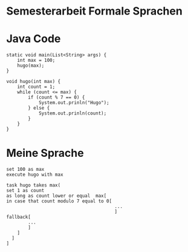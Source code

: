 # Semesterarbeit Formale Sprachen

# Java Code
    static void main(List<String> args) {
        int max = 100;
        hugo(max);
    }

    void hugo(int max) {
        int count = 1;
        while (count <= max) {
            if (count % 7 == 0) {
                System.out.prinln("Hugo");
            } else {
                System.out.prinln(count);
            }
        }
    }

# Meine Sprache

    set 100 as max
    execute hugo with max

    task hugo takes max(
    set 1 as count
    as long as count lower or equal  max[
    in case that count modulo 7 equal to 0[
                                            ...
                                            ]
    fallback[
            ...
            ]
        ]
      ]
    ]